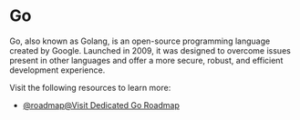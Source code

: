 # Go

Go, also known as Golang, is an open-source programming language created by Google. Launched in 2009, it was designed to overcome issues present in other languages and offer a more secure, robust, and efficient development experience.

Visit the following resources to learn more:

- [@roadmap@Visit Dedicated Go Roadmap](/golang)